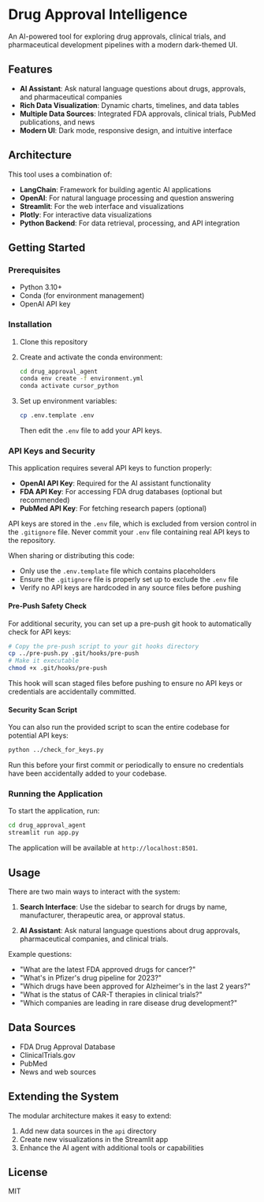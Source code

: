 # Drug Approval Intelligence

An AI-powered tool for exploring drug approvals, clinical trials, and pharmaceutical development pipelines with a modern dark-themed UI.

## Features

- **AI Assistant**: Ask natural language questions about drugs, approvals, and pharmaceutical companies
- **Rich Data Visualization**: Dynamic charts, timelines, and data tables
- **Multiple Data Sources**: Integrated FDA approvals, clinical trials, PubMed publications, and news
- **Modern UI**: Dark mode, responsive design, and intuitive interface

## Architecture

This tool uses a combination of:

- **LangChain**: Framework for building agentic AI applications
- **OpenAI**: For natural language processing and question answering
- **Streamlit**: For the web interface and visualizations
- **Plotly**: For interactive data visualizations
- **Python Backend**: For data retrieval, processing, and API integration

## Getting Started

### Prerequisites

- Python 3.10+
- Conda (for environment management)
- OpenAI API key

### Installation

1. Clone this repository

2. Create and activate the conda environment:
   ```bash
   cd drug_approval_agent
   conda env create -f environment.yml
   conda activate cursor_python
   ```

3. Set up environment variables:
   ```bash
   cp .env.template .env
   ```
   Then edit the `.env` file to add your API keys.

### API Keys and Security

This application requires several API keys to function properly:

- **OpenAI API Key**: Required for the AI assistant functionality
- **FDA API Key**: For accessing FDA drug databases (optional but recommended)
- **PubMed API Key**: For fetching research papers (optional)

API keys are stored in the `.env` file, which is excluded from version control in the `.gitignore` file. 
Never commit your `.env` file containing real API keys to the repository.

When sharing or distributing this code:
- Only use the `.env.template` file which contains placeholders
- Ensure the `.gitignore` file is properly set up to exclude the `.env` file
- Verify no API keys are hardcoded in any source files before pushing

#### Pre-Push Safety Check

For additional security, you can set up a pre-push git hook to automatically check for API keys:

```bash
# Copy the pre-push script to your git hooks directory
cp ../pre-push.py .git/hooks/pre-push
# Make it executable
chmod +x .git/hooks/pre-push
```

This hook will scan staged files before pushing to ensure no API keys or credentials are accidentally committed.

#### Security Scan Script

You can also run the provided script to scan the entire codebase for potential API keys:

```bash
python ../check_for_keys.py
```

Run this before your first commit or periodically to ensure no credentials have been accidentally added to your codebase.

### Running the Application

To start the application, run:

```bash
cd drug_approval_agent
streamlit run app.py
```

The application will be available at `http://localhost:8501`.

## Usage

There are two main ways to interact with the system:

1. **Search Interface**: Use the sidebar to search for drugs by name, manufacturer, therapeutic area, or approval status.

2. **AI Assistant**: Ask natural language questions about drug approvals, pharmaceutical companies, and clinical trials.

Example questions:
- "What are the latest FDA approved drugs for cancer?"
- "What's in Pfizer's drug pipeline for 2023?"
- "Which drugs have been approved for Alzheimer's in the last 2 years?"
- "What is the status of CAR-T therapies in clinical trials?"
- "Which companies are leading in rare disease drug development?"

## Data Sources

- FDA Drug Approval Database
- ClinicalTrials.gov
- PubMed
- News and web sources

## Extending the System

The modular architecture makes it easy to extend:

1. Add new data sources in the `api` directory
2. Create new visualizations in the Streamlit app
3. Enhance the AI agent with additional tools or capabilities

## License

MIT 